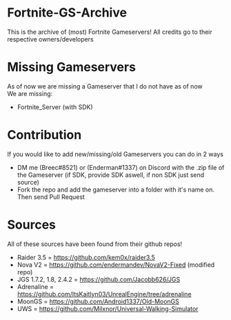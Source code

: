 # Fortnite-GS-Archive
This is the archive of (most) Fortnite Gameservers! All credits go to their respective owners/developers


# Missing Gameservers
As of now we are missing a Gameserver that I do not have as of now<br>
We are missing:<br>
- Fortnite_Server (with SDK)

# Contribution
If you would like to add new/missing/old Gameservers you can do in 2 ways<br>
- DM me (Breec#8521) or (Enderman#1337) on Discord with the .zip file of the Gameserver (if SDK, provide SDK aswell, if non SDK just send source)<br>
- Fork the repo and add the gameserver into a folder with it's name on. Then send Pull Request

# Sources
All of these sources have been found from their github repos!
- Raider 3.5 = https://github.com/kem0x/raider3.5
- Nova V2 = https://github.com/endermandev/NovaV2-Fixed (modified repo)
- JGS 1.7.2, 1.8, 2.4.2 = https://github.com/Jacobb626/JGS
- Adrenaline = https://github.com/ItsKaitlyn03/UnrealEngine/tree/adrenaline
- MoonGS = https://github.com/Android1337/Old-MoonGS
- UWS = https://github.com/Milxnor/Universal-Walking-Simulator
